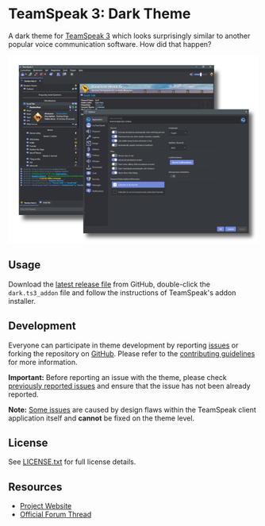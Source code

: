 TeamSpeak 3: Dark Theme
=======================

A dark theme for [TeamSpeak 3][1] which looks surprisingly similar to another popular voice
communication software. How did that happen?

![Dark Theme Preview][2]

Usage
-----

Download the [latest release file][3] from GitHub, double-click the `dark.ts3_addon` file and follow
the instructions of TeamSpeak's addon installer.

Development
-----------

Everyone can participate in theme development by reporting [issues][4] or forking the repository on
[GitHub][5]. Please refer to the [contributing guidelines][6] for more information.

**Important:** Before reporting an issue with the theme, please check [previously reported issues][4]
and ensure that the issue has not been already reported.

**Note:** [Some issues][7] are caused by design flaws within the TeamSpeak client application itself
and **cannot** be fixed on the theme level.

License
-------

See [LICENSE.txt][8] for full license details.

Resources
---------

* [Project Website][9]
* [Official Forum Thread][10]

[1]: https://teamspeak.com
[2]: docs/screenshot_style.png "Dark Theme Preview"
[3]: https://github.com/randomhost/teamspeak-dark/releases/latest
[4]: https://github.com/randomhost/teamspeak-dark/issues
[5]: https://github.com/randomhost/teamspeak-dark/
[6]: CONTRIBUTING.md
[7]: https://github.com/randomhost/teamspeak-dark/issues?q=is%3Aissue+is%3Aopen+label%3Aupstream
[8]: LICENSE.txt
[9]: http://github.random-host.tv/teamspeak-dark/
[10]: https://community.teamspeak.com/t/skin-dark-a-dark-theme-for-teamspeak-3/1045/6
